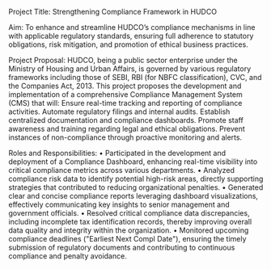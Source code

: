 Project Title:
Strengthening Compliance Framework in HUDCO


Aim:
To enhance and streamline HUDCO’s compliance mechanisms in line with applicable regulatory standards, ensuring full adherence to statutory obligations, risk mitigation, and promotion of ethical business practices.

Project Proposal:
HUDCO, being a public sector enterprise under the Ministry of Housing and Urban Affairs, is governed by various regulatory frameworks including those of SEBI, RBI (for NBFC classification), CVC, and the Companies Act, 2013. This project proposes the development and implementation of a comprehensive Compliance Management System (CMS) that will:
Ensure real-time tracking and reporting of compliance activities.
Automate regulatory filings and internal audits.
Establish centralized documentation and compliance dashboards.
Promote staff awareness and training regarding legal and ethical obligations.
Prevent instances of non-compliance through proactive monitoring and alerts.

Roles and Responsibilities:
•	Participated in the development and deployment of a Compliance Dashboard, enhancing real-time visibility into critical compliance metrics across various departments.
•	Analyzed compliance risk data to identify potential high-risk areas, directly supporting strategies that contributed to reducing organizational penalties.
•	Generated clear and concise compliance reports leveraging dashboard visualizations, effectively communicating key insights to senior management and government officials.
•	Resolved critical compliance data discrepancies, including incomplete tax identification records, thereby improving overall data quality and integrity within the organization.
•	Monitored upcoming compliance deadlines ("Earliest Next Compl Date"), ensuring the timely submission of regulatory documents and contributing to continuous compliance and penalty avoidance.
